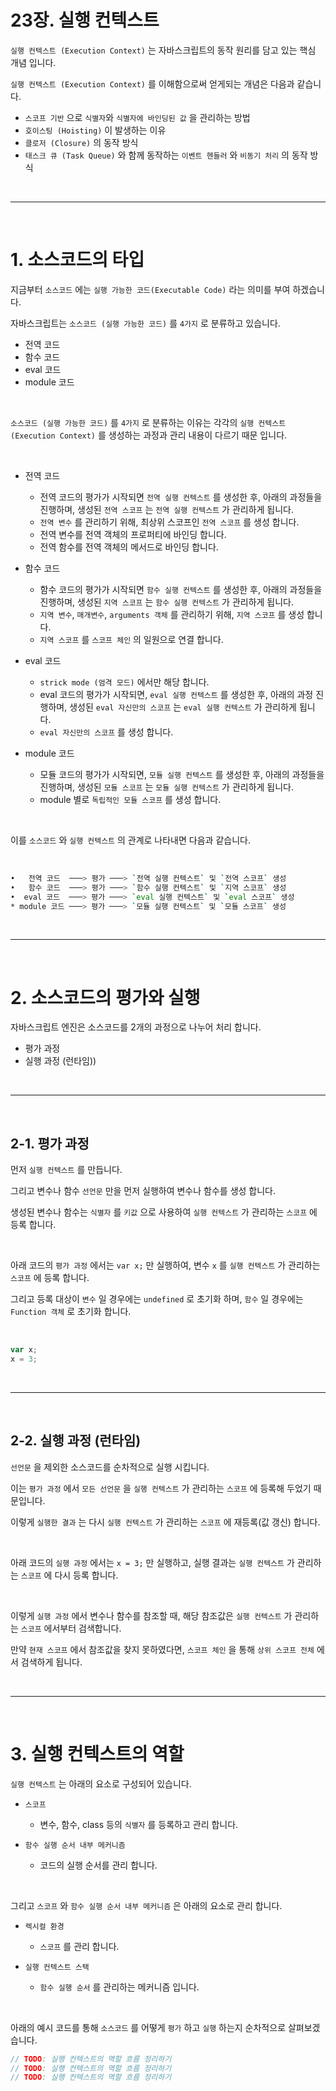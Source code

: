# 23장. 실행 컨텍스트

`실행 컨텍스트 (Execution Context)` 는 자바스크립트의 동작 원리를 담고 있는 핵심 개념 입니다.

`실행 컨텍스트 (Execution Context)` 를 이해함으로써 얻게되는 개념은 다음과 같습니다.

* `스코프 기반` 으로 `식별자`와 `식별자에 바인딩된 값` 을 관리하는 방법
* `호이스팅 (Hoisting)` 이 발생하는 이유
* `클로저 (Closure)` 의 동작 방식
* `태스크 큐 (Task Queue)` 와 함께 동작하는 `이벤트 헨들러` 와 `비동기 처리` 의 동작 방식



<br /><hr /><br />



# 1. 소스코드의 타입

지금부터 `소스코드` 에는 `실행 가능한 코드(Executable Code)` 라는 의미를 부여 하겠습니다.

자바스크립트는 `소스코드 (실행 가능한 코드)` 를 `4가지` 로 분류하고 있습니다.

* 전역 코드
* 함수 코드
* eval 코드
* module 코드

<br />

`소스코드 (실행 가능한 코드)` 를 `4가지` 로 분류하는 이유는 각각의 `실행 컨텍스트 (Execution Context)` 를 생성하는 과정과 관리 내용이 다르기 때문 입니다.

<br />

* 전역 코드
  * 전역 코드의 평가가 시작되면 `전역 실행 컨텍스트` 를 생성한 후, 아래의 과정들을 진행하며, 생성된  `전역 스코프` 는 `전역 실행 컨텍스트` 가 관리하게 됩니다.
  * `전역 변수` 를 관리하기 위해, 최상위 스코프인 `전역 스코프` 를 생성 합니다.
  * 전역 변수를 전역 객체의 프로퍼티에 바인딩 합니다.
  * 전역 함수를 전역 객체의 메서드로 바인딩 합니다.

* 함수 코드
  * 함수 코드의 평가가 시작되면 `함수 실행 컨텍스트` 를 생성한 후, 아래의 과정들을 진행하며, 생성된 `지역 스코프` 는 `함수 실행 컨텍스트` 가 관리하게 됩니다.
  * `지역 변수`, `매개변수`, `arguments 객체` 를 관리하기 위해, `지역 스코프` 를 생성 합니다.
  * `지역 스코프` 를 `스코프 체인` 의 일원으로 연결 합니다.

* eval 코드
  * `strick mode (엄격 모드)` 에서만 해당 합니다.
  * eval 코드의 평가가 시작되면, `eval 실행 컨텍스트` 를 생성한 후, 아래의 과정 진행하며, 생성된 `eval 자신만의 스코프` 는 `eval 실행 컨텍스트` 가 관리하게 됩니다.
  * `eval 자신만의 스코프` 를 생성 합니다.

* module 코드
  * 모듈 코드의 평가가 시작되면, `모듈 실행 컨텍스트` 를 생성한 후, 아래의 과정들을 진행하며, 생성된 `모듈 스코프` 는 `모듈 실행 컨텍스트` 가 관리하게 됩니다.
  * module 별로 `독립적인 모듈 스코프` 를 생성 합니다.

<br />

이를 `소스코드` 와 `실행 컨텍스트` 의 관계로 나타내면 다음과 같습니다.

<br />

```bash
•   전역 코드  ───> 평가 ───> `전역 실행 컨텍스트` 및 `전역 스코프` 생성
•   함수 코드  ───> 평가 ───> `함수 실행 컨텍스트` 및 `지역 스코프` 생성
•  eval 코드  ───> 평가 ───> `eval 실행 컨텍스트` 및 `eval 스코프` 생성
* module 코드 ───> 평가 ───> `모듈 실행 컨텍스트` 및 `모듈 스코프` 생성
```



<br /><hr /><br />



# 2. 소스코드의 평가와 실행

자바스크립트 엔진은 소스코드를 2개의 과정으로 나누어 처리 합니다.

* 평가 과정
* 실행 과정 (런타임))



<br /><hr /><br />



## 2-1. 평가 과정

먼저 `실행 컨텍스트` 를 만듭니다.

그리고 변수나 함수 `선언문` 만을 먼저 실행하여 변수나 함수를 생성 합니다.

생성된 변수나 함수는 `식별자` 를 `키값` 으로 사용하여 `실행 컨텍스트` 가 관리하는 `스코프` 에 등록 합니다.

<br />

아래 코드의 `평가 과정` 에서는 `var x;` 만 실행하여, 변수 `x` 를 `실행 컨텍스트` 가 관리하는 `스코프` 에 등록 합니다.

그리고 등록 대상이 `변수` 일 경우에는 `undefined` 로 초기화 하며, `함수` 일 경우에는 `Function 객체` 로 초기화 합니다.

<br />

```javascript
var x;
x = 3;
```



<br /><hr /><br />



## 2-2. 실행 과정 (런타임)

`선언문` 을 제외한 소스코드를 순차적으로 실행 시킵니다.

이는 `평가 과정` 에서 `모든 선언문` 을 `실행 컨텍스트` 가 관리하는 `스코프` 에 등록해 두었기 때문입니다.

이렇게 `실행한 결과` 는 다시 `실행 컨텍스트` 가 관리하는 `스코프` 에 재등록(값 갱신) 합니다.

<br />

아래 코드의 `실행 과정` 에서는 `x = 3;` 만 실행하고, 실행 결과는 `실행 컨텍스트` 가 관리하는 `스코프` 에 다시 등록 합니다.

<br />

이렇게 `실행 과정` 에서 변수나 함수를 참조할 때, 해당 참조값은 `실행 컨텍스트` 가 관리하는 `스코프` 에서부터 검색합니다.

만약 `현재 스코프` 에서 참조값을 찾지 못하였다면, `스코프 체인` 을 통해 `상위 스코프 전체` 에서 검색하게 됩니다.



<br /><hr /><br />



# 3. 실행 컨텍스트의 역할

`실행 컨텍스트` 는 아래의 요소로 구성되어 있습니다.

* `스코프`
  * 변수, 함수, class 등의 `식별자` 를 등록하고 관리 합니다.

* `함수 실행 순서 내부 메커니즘`
  * 코드의 실행 순서를 관리 합니다.

<br />

그리고 `스코프` 와 `함수 실행 순서 내부 메커니즘` 은 아래의 요소로 관리 합니다.

* `렉시컬 환경`
  * `스코프` 를 관리 합니다.

* `실행 컨텍스트 스택`
  * `함수 실행 순서` 를 관리하는 메커니즘 입니다.

<br />

아래의 예시 코드를 통해 `소스코드` 를 어떻게 `평가` 하고 `실행` 하는지 순차적으로 살펴보겠습니다.

```javascript
// TODO: 실행 컨텍스트의 역할 흐름 정리하기
// TODO: 실행 컨텍스트의 역할 흐름 정리하기
// TODO: 실행 컨텍스트의 역할 흐름 정리하기
```
